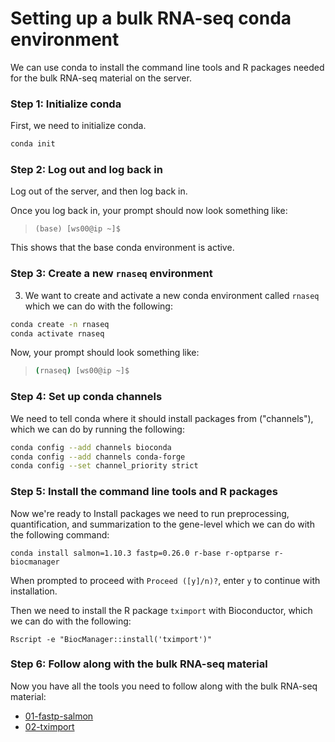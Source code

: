 # Setting up a bulk RNA-seq conda environment

We can use conda to install the command line tools and R packages needed for the bulk RNA-seq material on the server.

### Step 1: Initialize conda

First, we need to initialize conda.

```sh
conda init
```

### Step 2: Log out and log back in

Log out of the server, and then log back in.

Once you log back in, your prompt should now look something like:

> ```
> (base) [ws00@ip ~]$
> ```

This shows that the base conda environment is active.

### Step 3: Create a new `rnaseq` environment

3. We want to create and activate a new conda environment called `rnaseq` which we can do with the following:

```sh
conda create -n rnaseq
conda activate rnaseq
```

Now, your prompt should look something like:

> ```sh
> (rnaseq) [ws00@ip ~]$
> ```

### Step 4: Set up conda channels

We need to tell conda where it should install packages from ("channels"), which we can do by running the following:

```sh
conda config --add channels bioconda
conda config --add channels conda-forge
conda config --set channel_priority strict
```

### Step 5: Install the command line tools and R packages

Now we're ready to Install packages we need to run preprocessing, quantification, and summarization to the gene-level which we can do with the following command:

```
conda install salmon=1.10.3 fastp=0.26.0 r-base r-optparse r-biocmanager
```

When prompted to proceed with `Proceed ([y]/n)?`, enter `y` to continue with installation.

Then we need to install the R package `tximport` with Bioconductor, which we can do with the following:

```
Rscript -e "BiocManager::install('tximport')"
```

### Step 6: Follow along with the bulk RNA-seq material

Now you have all the tools you need to follow along with the bulk RNA-seq material: 

- [01-fastp-salmon](01-fastp-salmon.md)
- [02-tximport](02-tximport.md)
